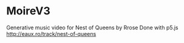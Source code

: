 # MoireV3

Generative music video for Nest of Queens by Rrose
Done with p5.js
http://eaux.ro/track/nest-of-queens
